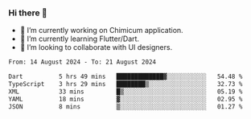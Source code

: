 ### Hi there 👋

<!--
**devcat37/devcat37** is a ✨ _special_ ✨ repository because its `README.md` (this file) appears on your GitHub profile.-->


- 🔭 I’m currently working on Chimicum application.
- 🌱 I’m currently learning Flutter/Dart.
- 👯 I’m looking to collaborate with UI designers.
<!-- - 🤔 I’m looking for help with ... -->

<!--START_SECTION:waka-->

```txt
From: 14 August 2024 - To: 21 August 2024

Dart          5 hrs 49 mins   █████████████▓░░░░░░░░░░░   54.48 %
TypeScript    3 hrs 29 mins   ████████▒░░░░░░░░░░░░░░░░   32.73 %
XML           33 mins         █▒░░░░░░░░░░░░░░░░░░░░░░░   05.19 %
YAML          18 mins         ▓░░░░░░░░░░░░░░░░░░░░░░░░   02.95 %
JSON          8 mins          ▒░░░░░░░░░░░░░░░░░░░░░░░░   01.27 %
```

<!--END_SECTION:waka-->
